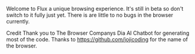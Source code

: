 Welcome to Flux a unique browsing experience. 
It's still in beta so don't switch to it fully just yet.
There is are little to no bugs in the browser currently.




Credit
Thank you to The Browser Companys Dia AI Chatbot for generating most of the code. 
Thanks to https://github.com/jojicoding for the name of the browser.
